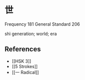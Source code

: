 # 世
Frequency 181
General Standard 206

shì
generation; world; era

## References
- [[HSK 3]]
- [[5 Strokes]]
- [[一 Radical]]